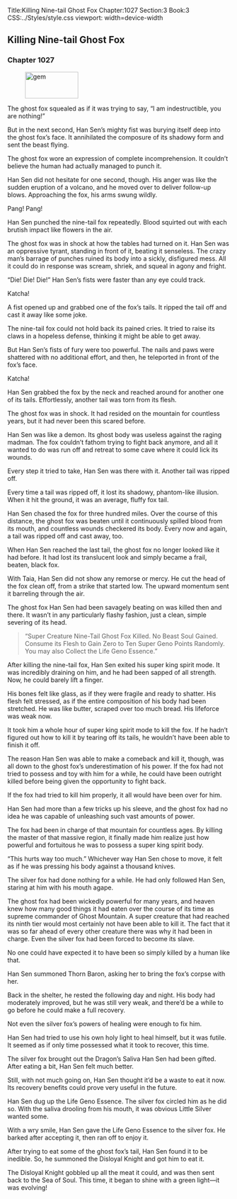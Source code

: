 Title:Killing Nine-tail Ghost Fox 
Chapter:1027 
Section:3 
Book:3 
CSS:../Styles/style.css 
viewport: width=device-width
  
## Killing Nine-tail Ghost Fox
### Chapter 1027 
<figure>
	<img src="../Images/gem.gif" alt="gem" id="gem" width="120" height="60" />
</figure>
  

  
  The ghost fox squealed as if it was trying to say, “I am indestructible, you are nothing!”

But in the next second, Han Sen’s mighty fist was burying itself deep into the ghost fox’s face. It annihilated the composure of its shadowy form and sent the beast flying.

The ghost fox wore an expression of complete incomprehension. It couldn’t believe the human had actually managed to punch it.

Han Sen did not hesitate for one second, though. His anger was like the sudden eruption of a volcano, and he moved over to deliver follow-up blows. Approaching the fox, his arms swung wildly.

Pang! Pang!

Han Sen punched the nine-tail fox repeatedly. Blood squirted out with each brutish impact like flowers in the air.

The ghost fox was in shock at how the tables had turned on it. Han Sen was an oppressive tyrant, standing in front of it, beating it senseless. The crazy man’s barrage of punches ruined its body into a sickly, disfigured mess. All it could do in response was scream, shriek, and squeal in agony and fright.

“Die! Die! Die!” Han Sen’s fists were faster than any eye could track.

Katcha!

A fist opened up and grabbed one of the fox’s tails. It ripped the tail off and cast it away like some joke.

The nine-tail fox could not hold back its pained cries. It tried to raise its claws in a hopeless defense, thinking it might be able to get away.

But Han Sen’s fists of fury were too powerful. The nails and paws were shattered with no additional effort, and then, he teleported in front of the fox’s face.

Katcha!

Han Sen grabbed the fox by the neck and reached around for another one of its tails. Effortlessly, another tail was torn from its flesh.

The ghost fox was in shock. It had resided on the mountain for countless years, but it had never been this scared before.

Han Sen was like a demon. Its ghost body was useless against the raging madman. The fox couldn’t fathom trying to fight back anymore, and all it wanted to do was run off and retreat to some cave where it could lick its wounds.

Every step it tried to take, Han Sen was there with it. Another tail was ripped off.

Every time a tail was ripped off, it lost its shadowy, phantom-like illusion. When it hit the ground, it was an average, fluffy fox tail.

Han Sen chased the fox for three hundred miles. Over the course of this distance, the ghost fox was beaten until it continuously spilled blood from its mouth, and countless wounds checkered its body. Every now and again, a tail was ripped off and cast away, too.

When Han Sen reached the last tail, the ghost fox no longer looked like it had before. It had lost its translucent look and simply became a frail, beaten, black fox.

With Taia, Han Sen did not show any remorse or mercy. He cut the head of the fox clean off, from a strike that started low. The upward momentum sent it barreling through the air. 

<!-- ‘/ update by’ ⬅️not sure that was there-->

The ghost fox Han Sen had been savagely beating on was killed then and there. It wasn’t in any particularly flashy fashion, just a clean, simple severing of its head.

> “Super Creature Nine-Tail Ghost Fox Killed. No Beast Soul Gained. Consume its Flesh to Gain Zero to Ten Super Geno Points Randomly. You may also Collect the Life Geno Essence.”

After killing the nine-tail fox, Han Sen exited his super king spirit mode. It was incredibly draining on him, and he had been sapped of all strength. Now, he could barely lift a finger.

His bones felt like glass, as if they were fragile and ready to shatter. His flesh felt stressed, as if the entire composition of his body had been stretched. He was like butter, scraped over too much bread. His lifeforce was weak now.

It took him a whole hour of super king spirit mode to kill the fox. If he hadn’t figured out how to kill it by tearing off its tails, he wouldn’t have been able to finish it off.

The reason Han Sen was able to make a comeback and kill it, though, was all down to the ghost fox’s underestimation of his power. If the fox had not tried to possess and toy with him for a while, he could have been outright killed before being given the opportunity to fight back.

If the fox had tried to kill him properly, it all would have been over for him.

Han Sen had more than a few tricks up his sleeve, and the ghost fox had no idea he was capable of unleashing such vast amounts of power.

The fox had been in charge of that mountain for countless ages. By killing the master of that massive region, it finally made him realize just how powerful and fortuitous he was to possess a super king spirit body.

“This hurts way too much.” Whichever way Han Sen chose to move, it felt as if he was pressing his body against a thousand knives.

The silver fox had done nothing for a while. He had only followed Han Sen, staring at him with his mouth agape.

The ghost fox had been wickedly powerful for many years, and heaven knew how many good things it had eaten over the course of its time as supreme commander of Ghost Mountain. A super creature that had reached its ninth tier would most certainly not have been able to kill it. The fact that it was so far ahead of every other creature there was why it had been in charge. Even the silver fox had been forced to become its slave.

No one could have expected it to have been so simply killed by a human like that.

Han Sen summoned Thorn Baron, asking her to bring the fox’s corpse with her.

Back in the shelter, he rested the following day and night. His body had moderately improved, but he was still very weak, and there’d be a while to go before he could make a full recovery.

Not even the silver fox’s powers of healing were enough to fix him.

Han Sen had tried to use his own holy light to heal himself, but it was futile. It seemed as if only time possessed what it took to recover, this time.

The silver fox brought out the Dragon’s Saliva Han Sen had been gifted. After eating a bit, Han Sen felt much better.

Still, with not much going on, Han Sen thought it’d be a waste to eat it now. Its recovery benefits could prove very useful in the future.

Han Sen dug up the Life Geno Essence. The silver fox circled him as he did so. With the saliva drooling from his mouth, it was obvious Little Silver wanted some.

With a wry smile, Han Sen gave the Life Geno Essence to the silver fox. He barked after accepting it, then ran off to enjoy it.

After trying to eat some of the ghost fox’s tail, Han Sen found it to be inedible. So, he summoned the Disloyal Knight and got him to eat it.

The Disloyal Knight gobbled up all the meat it could, and was then sent back to the Sea of Soul. This time, it began to shine with a green light—it was evolving!
